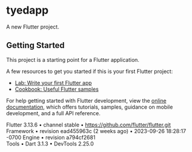 # tyedapp

A new Flutter project.

## Getting Started

This project is a starting point for a Flutter application.

A few resources to get you started if this is your first Flutter project:

- [Lab: Write your first Flutter app](https://docs.flutter.dev/get-started/codelab)
- [Cookbook: Useful Flutter samples](https://docs.flutter.dev/cookbook)

For help getting started with Flutter development, view the
[online documentation](https://docs.flutter.dev/), which offers tutorials,
samples, guidance on mobile development, and a full API reference.




Flutter 3.13.6 • channel stable • https://github.com/flutter/flutter.git
Framework • revision ead455963c (2 weeks ago) • 2023-09-26 18:28:17 -0700
Engine • revision a794cf2681                                             
Tools • Dart 3.1.3 • DevTools 2.25.0

